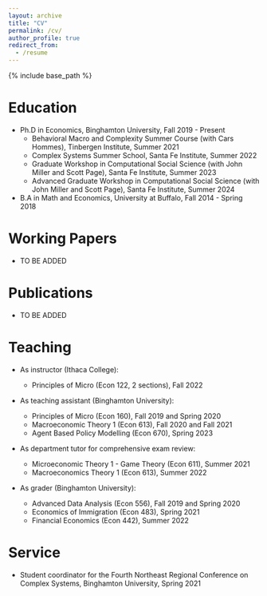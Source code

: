 ```yaml
---
layout: archive
title: "CV"
permalink: /cv/
author_profile: true
redirect_from:
  - /resume
---
```


{% include base_path %}

Education
======
* Ph.D in Economics, Binghamton University, Fall 2019 - Present
  * Behavioral Macro and Complexity Summer Course (with Cars Hommes), Tinbergen Institute, Summer 2021
  * Complex Systems Summer School, Santa Fe Institute, Summer 2022
  * Graduate Workshop in Computational Social Science (with John Miller and Scott Page), Santa Fe Institute, Summer 2023
  * Advanced Graduate Workshop in Computational Social Science (with John Miller and Scott Page), Santa Fe Institute, Summer 2024
* B.A in Math and Economics, University at Buffalo, Fall 2014 - Spring 2018

Working Papers
======
* TO BE ADDED

Publications
======
* TO BE ADDED

Teaching
======
* As instructor (Ithaca College):
  * Principles of Micro (Econ 122, 2 sections), Fall 2022

* As teaching assistant (Binghamton University):
  * Principles of Micro (Econ 160), Fall 2019 and Spring 2020
  * Macroeconomic Theory 1 (Econ 613), Fall 2020 and Fall 2021
  * Agent Based Policy Modelling (Econ 670), Spring 2023

* As department tutor for comprehensive exam review:
  * Microeconomic Theory 1 - Game Theory (Econ 611), Summer 2021
  * Macroeconomics Theory 1 (Econ 613), Summer 2022

* As grader (Binghamton University):
  * Advanced Data Analysis (Econ 556), Fall 2019 and Spring 2020
  * Economics of Immigration (Econ 483), Spring 2021
  * Financial Economics (Econ 442), Summer 2022

Service
======
* Student coordinator for the Fourth Northeast Regional Conference on Complex Systems, Binghamton University, Spring 2021
